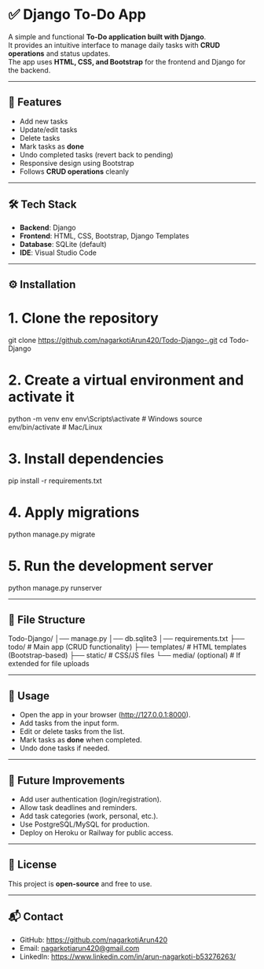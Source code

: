 # ✅ Django To-Do App

A simple and functional **To-Do application built with Django**.  
It provides an intuitive interface to manage daily tasks with **CRUD operations** and status updates.  
The app uses **HTML, CSS, and Bootstrap** for the frontend and Django for the backend.  

--------------------------------------------------------------------------------
🚀 Features
--------------------------------------------------------------------------------
- Add new tasks  
- Update/edit tasks  
- Delete tasks  
- Mark tasks as **done**  
- Undo completed tasks (revert back to pending)  
- Responsive design using Bootstrap  
- Follows **CRUD operations** cleanly  

--------------------------------------------------------------------------------
🛠️ Tech Stack
--------------------------------------------------------------------------------
- **Backend**: Django  
- **Frontend**: HTML, CSS, Bootstrap, Django Templates  
- **Database**: SQLite (default)  
- **IDE**: Visual Studio Code  

--------------------------------------------------------------------------------
⚙️ Installation
--------------------------------------------------------------------------------
# 1. Clone the repository
git clone https://github.com/nagarkotiArun420/Todo-Django-.git
cd Todo-Django

# 2. Create a virtual environment and activate it
python -m venv env
env\Scripts\activate     # Windows
source env/bin/activate  # Mac/Linux

# 3. Install dependencies
pip install -r requirements.txt

# 4. Apply migrations
python manage.py migrate

# 5. Run the development server
python manage.py runserver

--------------------------------------------------------------------------------
📂 File Structure
--------------------------------------------------------------------------------
Todo-Django/
│── manage.py
│── db.sqlite3
│── requirements.txt
├── todo/                # Main app (CRUD functionality)
├── templates/           # HTML templates (Bootstrap-based)
├── static/              # CSS/JS files
└── media/ (optional)    # If extended for file uploads

--------------------------------------------------------------------------------
📖 Usage
--------------------------------------------------------------------------------
- Open the app in your browser (http://127.0.0.1:8000).  
- Add tasks from the input form.  
- Edit or delete tasks from the list.  
- Mark tasks as **done** when completed.  
- Undo done tasks if needed.  

--------------------------------------------------------------------------------
🚧 Future Improvements
--------------------------------------------------------------------------------
- Add user authentication (login/registration).  
- Allow task deadlines and reminders.  
- Add task categories (work, personal, etc.).  
- Use PostgreSQL/MySQL for production.  
- Deploy on Heroku or Railway for public access.  

--------------------------------------------------------------------------------
📜 License
--------------------------------------------------------------------------------
This project is **open-source** and free to use.  

--------------------------------------------------------------------------------
📬 Contact
--------------------------------------------------------------------------------
- GitHub: https://github.com/nagarkotiArun420
- Email: nagarkotiarun420@gmail.com
- LinkedIn: https://www.linkedin.com/in/arun-nagarkoti-b53276263/
